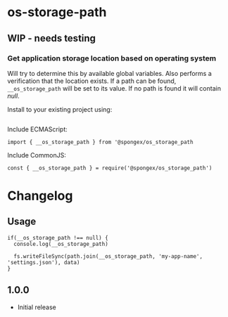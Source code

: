 #  os-storage-path

## WIP - needs testing

### Get application storage location based on operating system

Will try to determine this by available global variables.
Also performs a verification that the location exists.
If a path can be found, `__os_storage_path` will be set to its value.
If no path is found it will contain *null*.

Install to your existing project using:
```
```

Include ECMAScript:
```
import { __os_storage_path } from '@spongex/os_storage_path
```

Include CommonJS:
```
const { __os_storage_path } = require('@spongex/os_storage_path')
```

# Changelog

## Usage
```
if(__os_storage_path !== null) {
  console.log(__os_storage_path)

  fs.writeFileSync(path.join(__os_storage_path, 'my-app-name', 'settings.json'), data)
}
```

## 1.0.0
- Initial release

